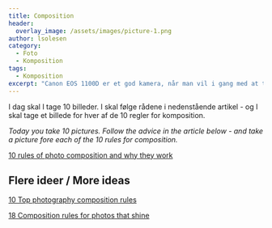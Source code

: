 ```yaml
---
title: Composition
header:
  overlay_image: /assets/images/picture-1.png
author: lsolesen
category:
  - Foto
  - Komposition
tags:
  - Komposition
excerpt: "Canon EOS 1100D er et god kamera, når man vil i gang med at tage billeder. Det koster omkring 2200 kroner med et standardobjektiv."
---
```


I dag skal I tage 10 billeder. I skal følge rådene i nedenstående artikel - og I skal tage et billede for hver af de 10 regler for komposition.

_Today you take 10 pictures. Follow the advice in the article below - and take a picture fore each of the 10 rules for composition._

[10 rules of photo composition and why they work](http://www.digitalcameraworld.com/2012/04/12/10-rules-of-photo-composition-and-why-they-work/)

## Flere ideer / More ideas

[10 Top photography composition rules](http://www.photographymad.com/pages/view/10-top-photography-composition-rules)

[18 Composition rules for photos that shine](http://www.digital-photo-secrets.com/tip/3372/18-composition-rules-for-photos-that-shine/)
